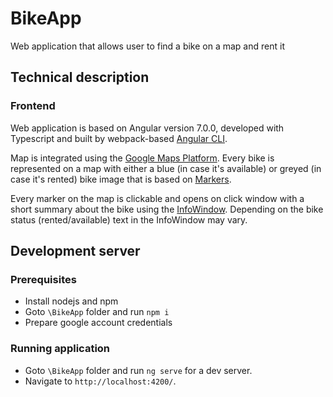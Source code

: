 # BikeApp
Web application that allows user to find a bike on a map and rent it

## Technical description
### Frontend
Web application is based on Angular version 7.0.0, developed with Typescript and built by webpack-based [Angular CLI](https://github.com/angular/angular-cli).

Map is integrated using the [Google Maps Platform](https://cloud.google.com/maps-platform/). Every bike is represented on a map with either a blue (in case it's available) or greyed (in case it's rented) bike image that is based on [Markers](https://developers.google.com/maps/documentation/javascript/markers).

Every marker on the map is clickable and opens on click window with a short summary about the bike using the [InfoWindow](https://developers.google.com/maps/documentation/javascript/infowindows). Depending on the bike status (rented/available) text in the InfoWindow may vary.

## Development server
### Prerequisites
* Install nodejs and npm
* Goto `\BikeApp` folder and run `npm i`
* Prepare google account credentials

### Running application
* Goto `\BikeApp` folder and run `ng serve` for a dev server. 
* Navigate to `http://localhost:4200/`.

